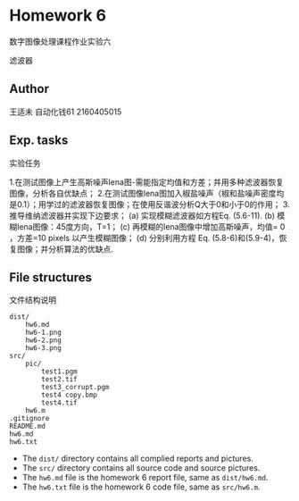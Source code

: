 # Homework 6
数字图像处理课程作业实验六

滤波器

## Author
王适未 自动化钱61 2160405015

## Exp. tasks
实验任务

1.在测试图像上产生高斯噪声lena图-需能指定均值和方差；并用多种滤波器恢复图像，分析各自优缺点；
2.在测试图像lena图加入椒盐噪声（椒和盐噪声密度均是0.1）；用学过的滤波器恢复图像；在使用反谐波分析Q大于0和小于0的作用；
3.推导维纳滤波器并实现下边要求；
(a) 实现模糊滤波器如方程Eq. (5.6-11).
(b) 模糊lena图像：45度方向，T=1；
(c) 再模糊的lena图像中增加高斯噪声，均值= 0 ，方差=10 pixels 以产生模糊图像；
(d) 分别利用方程 Eq. (5.8-6)和(5.9-4)，恢复图像；并分析算法的优缺点.

## File structures
文件结构说明

```
dist/
    hw6.md
    hw6-1.png
    hw6-2.png
    hw6-3.png
src/
    pic/
        test1.pgm
        test2.tif
        test3_corrupt.pgm
        test4 copy.bmp
        test4.tif
    hw6.m
.gitignore
README.md
hw6.md
hw6.txt
```

- The `dist/` directory contains all complied reports and pictures.
- The `src/` directory contains all source code and source pictures.
- The `hw6.md` file is the homework 6 report file, same as `dist/hw6.md`.
- The `hw6.txt` file is the homework 6 code file, same as `src/hw6.m`.
